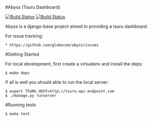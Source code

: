 #Abyss (Tsuru Dashboard)

[![Build Status](https://secure.travis-ci.org/globocom/abyss.png?branch=master)](http://travis-ci.org/globocom/abyss)
[![Build Status](https://drone.io/github.com/globocom/abyss/status.png)](https://drone.io/github.com/globocom/abyss/latest)

Abyss is a django-base project aimed to providing a tsuru dashboard.


For issue tracking:

    * https://github.com/globocom/abyss/issues

#Getting Started

For local development, first create a virtualenv and install the deps:

    $ make deps

If all is well you should able to run the local server:

    $ export TSURU_HOST=http://tsuru-api-endpoint.com
    $ ./manage.py runserver

#Running tests

    $ make test
